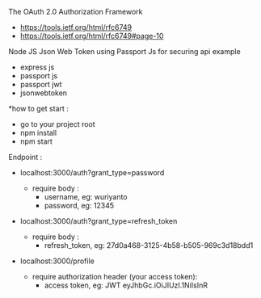 The OAuth 2.0 Authorization Framework
- https://tools.ietf.org/html/rfc6749
- https://tools.ietf.org/html/rfc6749#page-10

Node JS Json Web Token using Passport Js for securing api example
- express js
- passport js
- passport jwt
- jsonwebtoken

*how to get start :
- go to your project root
- npm install
- npm start

Endpoint :
- localhost:3000/auth?grant_type=password
  - require body :
    - username, eg: wuriyanto
    - password, eg: 12345

- localhost:3000/auth?grant_type=refresh_token
    - require body :
      - refresh_token, eg: 27d0a468-3125-4b58-b505-969c3d18bdd1

- localhost:3000/profile
    - require authorization header (your access token):
      - access token, eg: JWT eyJhbGc.iOiJIUzI.1NiIsInR
